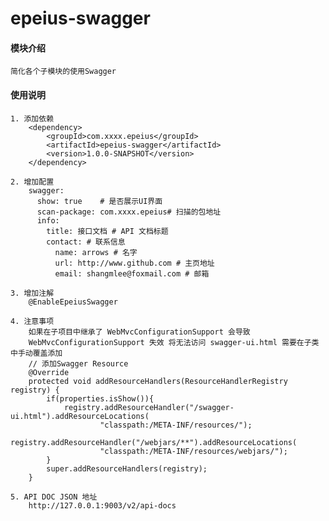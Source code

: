 # epeius-swagger

#### 模块介绍
    简化各个子模块的使用Swagger

#### 使用说明
    1. 添加依赖
        <dependency>
            <groupId>com.xxxx.epeius</groupId>
        	<artifactId>epeius-swagger</artifactId>
            <version>1.0.0-SNAPSHOT</version>
        </dependency>

    2. 增加配置
        swagger:
          show: true    # 是否展示UI界面
          scan-package: com.xxxx.epeius# 扫描的包地址
          info:
            title: 接口文档 # API 文档标题
            contact: # 联系信息
              name: arrows # 名字
              url: http://www.github.com # 主页地址
              email: shangmlee@foxmail.com # 邮箱

    3. 增加注解
        @EnableEpeiusSwagger

    4. 注意事项
        如果在子项目中继承了 WebMvcConfigurationSupport 会导致
        WebMvcConfigurationSupport 失效 将无法访问 swagger-ui.html 需要在子类中手动覆盖添加
        // 添加Swagger Resource
        @Override
        protected void addResourceHandlers(ResourceHandlerRegistry registry) {
            if(properties.isShow()){
                registry.addResourceHandler("/swagger-ui.html").addResourceLocations(
                        "classpath:/META-INF/resources/");
             registry.addResourceHandler("/webjars/**").addResourceLocations(
                        "classpath:/META-INF/resources/webjars/");
            }
            super.addResourceHandlers(registry);
        }

    5. API DOC JSON 地址
        http://127.0.0.1:9003/v2/api-docs